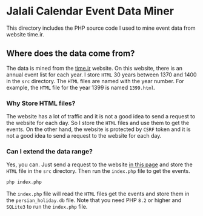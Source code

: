 # Jalali Calendar Event Data Miner
This directory includes the PHP source code I used to mine event data from website time.ir.

## Where does the data come from?
The data is mined from the [time.ir](https://www.time.ir) website. On this website, there is an annual event list for each year. I store `HTML` 30 years between 1370 and 1400 in the `src` directory. The `HTML` files are named with the year number. For example, the `HTML` file for the year 1399 is named `1399.html`.

### Why Store HTML files?
The website has a lot of traffic and it is not a good idea to send a request to the website for each day. So I store the `HTML` files and use them to get the events. On the other hand, the website is protected by `CSRF` token and it is not a good idea to send a request to the website for each day.

### Can I extend the data range?
Yes, you can. Just send a request to the website [in this page](https://www.time.ir/fa/eventyear-%d8%aa%d9%82%d9%88%db%8c%d9%85-%d8%b3%d8%a7%d9%84%db%8c%d8%a7%d9%86%d9%87) and store the `HTML` file in the `src` directory. Then run the `index.php` file to get the events.
```php
php index.php
```
The `index.php` file will read the `HTML` files get the events and store them in the `persian_holiday.db` file.
Note that you need PHP `8.2` or higher and `SQLite3` to run the `index.php` file.